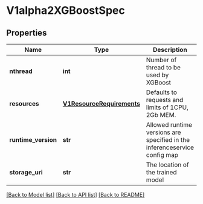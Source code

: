# V1alpha2XGBoostSpec

## Properties
Name | Type | Description | Notes
------------ | ------------- | ------------- | -------------
**nthread** | **int** | Number of thread to be used by XGBoost | [optional]
**resources** | [**V1ResourceRequirements**](https://github.com/kubernetes-client/python/blob/master/kubernetes/docs/V1ResourceRequirements.md) | Defaults to requests and limits of 1CPU, 2Gb MEM. | [optional] 
**runtime_version** | **str** | Allowed runtime versions are specified in the inferenceservice config map | [optional] 
**storage_uri** | **str** | The location of the trained model | 

[[Back to Model list]](../README.md#documentation-for-models) [[Back to API list]](../README.md#documentation-for-api-endpoints) [[Back to README]](../README.md)


